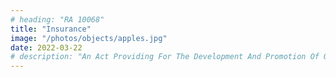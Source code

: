 ```yaml
---
# heading: "RA 10068"
title: "Insurance"
image: "/photos/objects/apples.jpg"
date: 2022-03-22
# description: "An Act Providing For The Development And Promotion Of Organic Agriculture In The Philippines And For Other Purposes"
---
```

